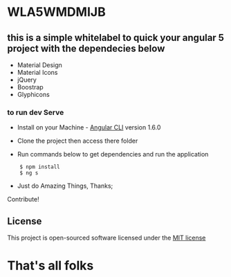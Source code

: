 # WLA5WMDMIJB

## this is a simple whitelabel to quick your angular 5 project with the dependecies below

- Material Design
- Material Icons
- jQuery
- Boostrap
- Glyphicons

### to run dev Serve

- Install on your Machine - [Angular CLI](https://github.com/angular/angular-cli) version 1.6.0

- Clone the project then access there folder

- Run commands below to get dependencies and run the application

```shell
	$ npm install
	$ ng s 
```

- Just do Amazing Things, Thanks;

Contribute!

## License

This project is open-sourced software licensed under the [MIT license](http://opensource.org/licenses/MIT)


# That's all folks